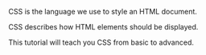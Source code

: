 CSS is the language we use to style an HTML document.

CSS describes how HTML elements should be displayed.

This tutorial will teach you CSS from basic to advanced.
